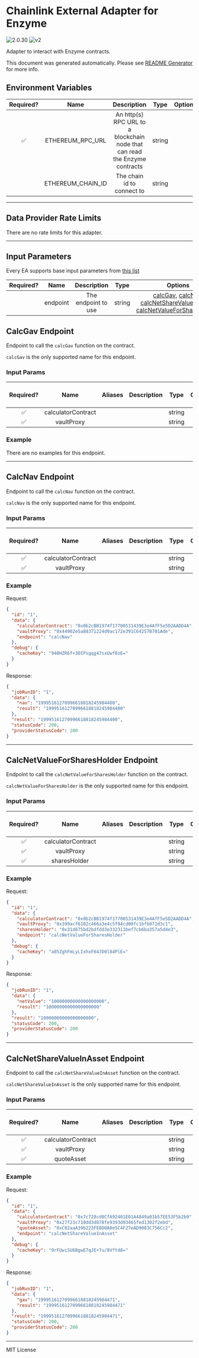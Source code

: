 # Chainlink External Adapter for Enzyme

![2.0.30](https://img.shields.io/github/package-json/v/smartcontractkit/external-adapters-js?filename=packages/sources/enzyme/package.json) ![v2](https://img.shields.io/badge/framework%20version-v2-blueviolet)

Adapter to interact with Enzyme contracts.

This document was generated automatically. Please see [README Generator](../../scripts#readme-generator) for more info.

## Environment Variables

| Required? |       Name        |                                Description                                 |  Type  | Options | Default |
| :-------: | :---------------: | :------------------------------------------------------------------------: | :----: | :-----: | :-----: |
|    ✅     | ETHEREUM_RPC_URL  | An http(s) RPC URL to a blockchain node that can read the Enzyme contracts | string |         |         |
|           | ETHEREUM_CHAIN_ID |                         The chain id to connect to                         | string |         |   `1`   |

---

## Data Provider Rate Limits

There are no rate limits for this adapter.

---

## Input Parameters

Every EA supports base input parameters from [this list](../../core/bootstrap#base-input-parameters)

| Required? |   Name   |     Description     |  Type  |                                                                                             Options                                                                                              |  Default  |
| :-------: | :------: | :-----------------: | :----: | :----------------------------------------------------------------------------------------------------------------------------------------------------------------------------------------------: | :-------: |
|           | endpoint | The endpoint to use | string | [calcGav](#calcgav-endpoint), [calcNav](#calcnav-endpoint), [calcNetShareValueInAsset](#calcnetsharevalueinasset-endpoint), [calcNetValueForSharesHolder](#calcnetvalueforsharesholder-endpoint) | `calcNav` |

## CalcGav Endpoint

Endpoint to call the `calcGav` function on the contract.

`calcGav` is the only supported name for this endpoint.

### Input Params

| Required? |        Name        | Aliases | Description |  Type  | Options | Default | Depends On | Not Valid With |
| :-------: | :----------------: | :-----: | :---------: | :----: | :-----: | :-----: | :--------: | :------------: |
|    ✅     | calculatorContract |         |             | string |         |         |            |                |
|    ✅     |     vaultProxy     |         |             | string |         |         |            |                |

### Example

There are no examples for this endpoint.

---

## CalcNav Endpoint

Endpoint to call the `calcNav` function on the contract.

`calcNav` is the only supported name for this endpoint.

### Input Params

| Required? |        Name        | Aliases | Description |  Type  | Options | Default | Depends On | Not Valid With |
| :-------: | :----------------: | :-----: | :---------: | :----: | :-----: | :-----: | :--------: | :------------: |
|    ✅     | calculatorContract |         |             | string |         |         |            |                |
|    ✅     |     vaultProxy     |         |             | string |         |         |            |                |

### Example

Request:

```json
{
  "id": "1",
  "data": {
    "calculatorContract": "0x0b2cBB1974f17700531439E3e4AfF5e5D2AADD4A",
    "vaultProxy": "0x44902e5a88371224d9ac172e391C64257B701Ade",
    "endpoint": "calcNav"
  },
  "debug": {
    "cacheKey": "940HZR6f+3OIPsgqg47sxUwf0zE="
  }
}
```

Response:

```json
{
  "jobRunID": "1",
  "data": {
    "nav": "19995161270996618818245984400",
    "result": "19995161270996618818245984400"
  },
  "result": "19995161270996618818245984400",
  "statusCode": 200,
  "providerStatusCode": 200
}
```

---

## CalcNetValueForSharesHolder Endpoint

Endpoint to call the `calcNetValueForSharesHolder` function on the contract.

`calcNetValueForSharesHolder` is the only supported name for this endpoint.

### Input Params

| Required? |        Name        | Aliases | Description |  Type  | Options | Default | Depends On | Not Valid With |
| :-------: | :----------------: | :-----: | :---------: | :----: | :-----: | :-----: | :--------: | :------------: |
|    ✅     | calculatorContract |         |             | string |         |         |            |                |
|    ✅     |     vaultProxy     |         |             | string |         |         |            |                |
|    ✅     |    sharesHolder    |         |             | string |         |         |            |                |

### Example

Request:

```json
{
  "id": "1",
  "data": {
    "calculatorContract": "0x0b2cBB1974f17700531439E3e4AfF5e5D2AADD4A",
    "vaultProxy": "0x399acf6102c466a3e4c5f94cd00fc1bfb071d3c1",
    "sharesHolder": "0x31d675bd2bdfdd3e332311bef7cb6ba357a5d4e3",
    "endpoint": "calcNetValueForSharesHolder"
  },
  "debug": {
    "cacheKey": "a85ZghFmLyLIxhxF64JD0l84PlE="
  }
}
```

Response:

```json
{
  "jobRunID": "1",
  "data": {
    "netValue": "10000000000000000000",
    "result": "10000000000000000000"
  },
  "result": "10000000000000000000",
  "statusCode": 200,
  "providerStatusCode": 200
}
```

---

## CalcNetShareValueInAsset Endpoint

Endpoint to call the `calcNetShareValueInAsset` function on the contract.

`calcNetShareValueInAsset` is the only supported name for this endpoint.

### Input Params

| Required? |        Name        | Aliases | Description |  Type  | Options | Default | Depends On | Not Valid With |
| :-------: | :----------------: | :-----: | :---------: | :----: | :-----: | :-----: | :--------: | :------------: |
|    ✅     | calculatorContract |         |             | string |         |         |            |                |
|    ✅     |     vaultProxy     |         |             | string |         |         |            |                |
|    ✅     |     quoteAsset     |         |             | string |         |         |            |                |

### Example

Request:

```json
{
  "id": "1",
  "data": {
    "calculatorContract": "0x7c728cd0CfA92401E01A4849a01b57EE53F5b2b9",
    "vaultProxy": "0x27f23c710dd3d878fe9393d93465fed1302f2ebd",
    "quoteAsset": "0xC02aaA39b223FE8D0A0e5C4F27eAD9083C756Cc2",
    "endpoint": "calcNetShareValueInAsset"
  },
  "debug": {
    "cacheKey": "9rFUwiSU6BgwE7qJE+7u/8Vftd8="
  }
}
```

Response:

```json
{
  "jobRunID": "1",
  "data": {
    "gav": "19995161270996618818245984471",
    "result": "19995161270996618818245984471"
  },
  "result": "19995161270996618818245984471",
  "statusCode": 200,
  "providerStatusCode": 200
}
```

---

MIT License
